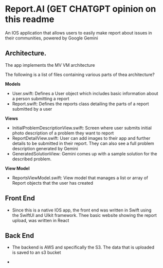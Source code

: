 # Report.AI (GET CHATGPT opinion on this readme
An IOS application that allows users to easily make report about issues in their communities, powered by Google Gemini

## Architecture.

The app implements the MV  VM architecture

The following is a list of files containing various parts of thea architecture?

**Models**
- User.swift: Defines a User object which includes basic information about a person submitting a report
- Report.swift: Defines the reports class detailing the parts of a report submitted by a user

**Views**
-  InitialProblemDescriptionView.swift: Screen where user submits initial photo description of a problem they want to report
-  ReportDetailView.swift: User can add images to their app and further details to be submitted in their report. They can also see a full problem description generated by Gemini
-  GeneratedSolutionView: Gemini comes up with a sample solution for the described problem.
  
**View Model**
- ReportsViewModel.swift: View model that manages a list or array of Report objects that the user has created

## Front End
- Since this is a native IOS app, the front end was written in Swift using the SwiftUI and UIkit framework.  Thee basic website showing the report upload, was written in React
  
## Back End
- The backend is AWS and specifically the S3. The data that is uploaded is saved to an s3 bucket

- 
